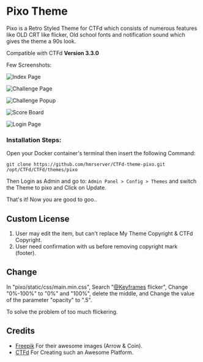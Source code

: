 # Pixo Theme
Pixo is a Retro Styled Theme for CTFd which consists of numerous features like OLD CRT like flicker, Old school fonts and notification sound which gives the theme a 90s look.

Compatible with CTFd **Version 3.3.0**

Few Screenshots:

  ![Index Page](https://i.imgur.com/lL7zYrg.gif "Index Page")

  ![Challenge Page](https://i.imgur.com/o1XHK2t.png "Challenge Page")

  ![Challenge Popup](https://i.imgur.com/7YAQFs5.png "Challenge Popup")

  ![Score Board](https://i.imgur.com/COI4yAo.png "Score Board")

  ![Login Page](https://i.imgur.com/206O99m.png "Login Page")


### Installation Steps:
Open your Docker container's terminal then insert the following Command:
```
git clone https://github.com/hmrserver/CTFd-theme-pixo.git /opt/CTFd/CTFd/themes/pixo
```
Then Login as Admin and go to: ```Admin Panel > Config > Themes``` and switch the Theme to pixo and Click on Update.

That's it! Now you are good to goo..

## Custom License
1. User may edit the item, but can't replace My Theme Copyright & CTFd Copyright.
1. User need confirmation with us before removing copyright mark (footer).

## Change

In "pixo/static/css/main.min.css",
Search "[@Keyframes](https://github.com/Keyframes) flicker",
Change "0%-100%" to "0%" and "100%", delete the middle,
and
Change the value of the parameter "opacity" to ".5".

To solve the problem of too much flickering.


## Credits
- [Freepik](https://www.freepik.com "Freepik") For their awesome images (Arrow & Coin).
- [CTFd](https://github.com/CTFd "CTFd") For Creating such an Awesome Platform.
